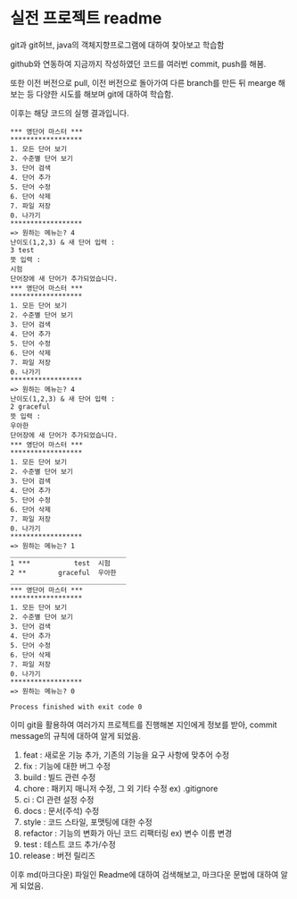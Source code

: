 # 실전 프로젝트 readme

git과 git허브, java의 객체지향프로그램에 대하여 찾아보고 학습함

github와 연동하여 지금까지 작성하였던 코드를 여러번 commit, push를 해봄.

또한 이전 버전으로 pull, 이전 버전으로 돌아가여 다른 branch를 만든 뒤 mearge 해보는 등 다양한 시도를 해보며 git에 대하여 학습함.

이후는 해당 코드의 실행 결과입니다.


    *** 영단어 마스터 ***
    ******************
    1. 모든 단어 보기
    2. 수준별 단어 보기
    3. 단어 검색
    4. 단어 추가
    5. 단어 수정
    6. 단어 삭제
    7. 파일 저장
    0. 나가기
    ******************
    => 원하는 메뉴는? 4
    난이도(1,2,3) & 새 단어 입력 :
    3 test
    뜻 입력 :
    시험
    단어장에 새 단어가 추가되었습니다.
    *** 영단어 마스터 ***
    ******************
    1. 모든 단어 보기
    2. 수준별 단어 보기
    3. 단어 검색
    4. 단어 추가
    5. 단어 수정
    6. 단어 삭제
    7. 파일 저장
    0. 나가기
    ******************
    => 원하는 메뉴는? 4
    난이도(1,2,3) & 새 단어 입력 :
    2 graceful
    뜻 입력 :
    우아한
    단어장에 새 단어가 추가되었습니다.
    *** 영단어 마스터 ***
    ******************
    1. 모든 단어 보기
    2. 수준별 단어 보기
    3. 단어 검색
    4. 단어 추가
    5. 단어 수정
    6. 단어 삭제
    7. 파일 저장
    0. 나가기
    ******************
    => 원하는 메뉴는? 1
    _____________________________
    1 ***           test  시험
    2 **        graceful  우아한
    _____________________________
    *** 영단어 마스터 ***
    ******************
    1. 모든 단어 보기
    2. 수준별 단어 보기
    3. 단어 검색
    4. 단어 추가
    5. 단어 수정
    6. 단어 삭제
    7. 파일 저장
    0. 나가기
    ******************
    => 원하는 메뉴는? 0
    
    Process finished with exit code 0

이미 git을 활용하여 여러가지 프로젝트를 진행해본 지인에게 정보를 받아, commit message의 규칙에 대하여 알게 되었음.

1. feat : 새로운 기능 추가, 기존의 기능을 요구 사항에 맞추어 수정
2. fix : 기능에 대한 버그 수정
3. build : 빌드 관련 수정
4. chore : 패키지 매니저 수정, 그 외 기타 수정 ex) .gitignore
5. ci : CI 관련 설정 수정
6. docs : 문서(주석) 수정
7. style : 코드 스타일, 포맷팅에 대한 수정
8. refactor : 기능의 변화가 아닌 코드 리팩터링 ex) 변수 이름 변경
9. test : 테스트 코드 추가/수정 
10. release : 버전 릴리즈

이후 md(마크다운) 파일인 Readme에 대하여 검색해보고, 마크다운 문법에 대하여 알게 되었음.